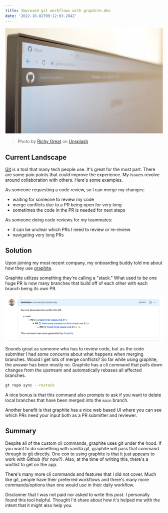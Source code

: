 ```yaml
---
title: Improved git workflows with graphite.dev
date: '2022-10-02T09:12:03.284Z'
---
```


![Github on a computer screen](./github-screen.jpg)

> Photo by <a href="https://unsplash.com/@richygreat?utm_source=unsplash&utm_medium=referral&utm_content=creditCopyText">Richy Great</a> on <a href="https://unsplash.com/s/photos/github?utm_source=unsplash&utm_medium=referral&utm_content=creditCopyText">Unsplash</a>

## Current Landscape

[Git](https://git-scm.com/) is a tool that many tech people use. It's great for the most part. There are some pain points that could improve the experience. My issues revolve around collaboration with others. Here's some examples.

As someone requesting a code review, so I can merge my changes:

- waiting for someone to review my code
- merge conflicts due to a PR being open for very long
- sometimes the code in the PR is needed for next steps

As someone doing code reviews for my teammates:

- it can be unclear which PRs I need to review or re-review
- navigating very long PRs

## Solution

Upon joining my most recent company, my onboarding buddy told me about how they use [graphite](https://graphite.dev/).

Graphite utilizes something they're calling a "stack." What used to be one huge PR is now many branches that build off of each other with each branch being its own PR.

![PR comment of a stack](./graphite.png)

Sounds great as someone who has to review code, but as the code submitter I had some concerns about what happens when merging branches. Would I get lots of merge conflicts? So far while using graphite, the answer has been mostly no. Graphite has a cli command that pulls down changes from the upstream and automatically rebases all affected branches.

```sh
gt repo sync --restack
```

A nice bonus is that this command also prompts to ask if you want to delete local branches that have been merged into the `main` branch.

Another benefit is that graphite has a nice web based UI where you can see which PRs need your input both as a PR submitter and reviewer.

## Summary

Despite all of the custom cli commands, graphite uses git under the hood. If you want to do something with vanilla git, graphite will pass that command through to git directly. One con to using graphite is that it just appears to work with Github (for now?). Also, at the time of writing this, there's a waitlist to get on the app.

There's many more cli commands and features that I did not cover. Much like git, people have their preferred workflows and there's many more commands/options than one would use in their daily workflow.

Disclaimer that I was not paid nor asked to write this post. I personally found this tool helpful. Thought I'd share about how it's helped me with the intent that it might also help you.
